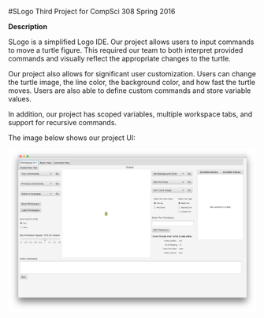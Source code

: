 #SLogo 
Third Project for CompSci 308 Spring 2016

**Description**

SLogo is a simplified Logo IDE. Our project allows users to input commands to move a turtle figure. This required our team to both interpret provided commands and visually reflect the appropriate changes to the turtle. 

Our project also allows for significant user customization. Users can change the turtle image, the line color, the background color, and how fast the turtle moves. Users are also able to define custom commands and store variable values.

In addition, our project has scoped variables, multiple workspace tabs, and support for recursive commands.

The image below shows our project UI:

![SLogo UI](Images/SLogo.png)